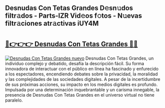 ## Desnudas Con Tetas Grandes D𝚎sn𝚞dos filtr𝚊dos - Parts-lZR Vid𝚎os f𝚘tos - N𝚞evas filtr𝚊ciones atr𝚊ctivas iUY4M

# <h2><a href="http://mbapyb.tromn.icu/?c=Desnudas+Con+Tetas+Grandes">🔗👉👉👉 Desnudas Con Tetas Grandes 🔗🔗</a></h2>

[![Desnudas Con Tetas Grandes nuevo](https://i.imgur.com/pEAQMta.gif)](http://mbapyb.tromn.icu/?c=Desnudas+Con+Tetas+Grandes)
Desnudas Con Tetas Grandes, un individuo complejo y debatido, desafía la descripción fácil. Su forma innovadora de interactuar con el público en línea ha fascinado y enfurecido a los espectadores, encendiendo debates sobre la privacidad, la moralidad y las complejidades de las sociedades digitales. A pesar de la incertidumbre de sus próximas acciones, su impacto en los medios digitales es profundo. Impulsada por una determinación inquebrantable y un carisma innegable, la presencia de Desnudas Con Tetas Grandes en el universo virtual no tiene paralelo.
